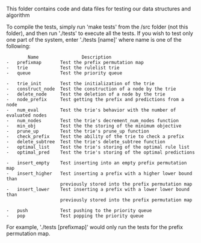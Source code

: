 This folder contains code and data files for testing our data structures and algorithm

To compile the tests, simply run 'make tests' from the /src folder (not this folder), and then run './tests' to execute all the tests. If you wish to test only one part of the system, enter './tests [name]' where name is one of the following:

            Name                Description
    -   prefixmap       Test the prefix permutation map
    -   trie            Test the rulelist trie
    -   queue           Test the priority queue

    -   trie_init       Test the initialization of the trie
    -   construct_node  Test the construction of a node by the trie
    -   delete_node     Test the deletion of a node by the trie
    -   node_prefix     Test getting the prefix and predictions from a node
    -   num_eval        Test the trie's behavior with the number of evaluated nodes
    -   num_nodes       Test the trie's decrement_num_nodes function
    -   min_obj         Test the the storing of the minimum objective
    -   prune_up        Test the trie's prune_up function
    -   check_prefix    Test the ability of the trie to check a prefix
    -   delete_subtree  Test the trie's delete_subtree function
    -   optimal_list    Test the trie's storing of the optimal rule list
    -   optimal_pred    Test the trie's storing of the optimal predictions

    -   insert_empty    Test inserting into an empty prefix permutation map
    -   insert_higher   Test inserting a prefix with a higher lower bound than
                        previously stored into the prefix permutation map
    -   insert_lower    Test inserting a prefix with a lower lower bound than
                        previously stored into the prefix permutation map

    -   push            Test pushing to the priority queue
    -   pop             Test popping the priority queue

For example, './tests [prefixmap]' would only run the tests for the prefix permutation map.
